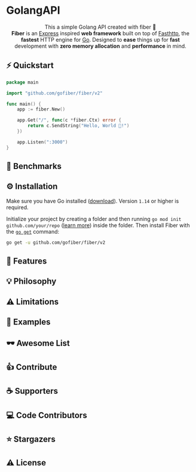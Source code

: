 # GolangAPI

<p align="center">
  This a simple Golang API created with fiber 👋
  <br>
  <b>Fiber</b> is an <a href="https://github.com/expressjs/express">Express</a> inspired <b>web framework</b> built on top of <a href="https://github.com/valyala/fasthttp">Fasthttp</a>, the <b>fastest</b> HTTP engine for <a href="https://go.dev/doc/">Go</a>. Designed to <b>ease</b> things up for <b>fast</b> development with <b>zero memory allocation</b> and <b>performance</b> in mind.
</p>

## ⚡️ Quickstart

```go
package main

import "github.com/gofiber/fiber/v2"

func main() {
    app := fiber.New()

    app.Get("/", func(c *fiber.Ctx) error {
        return c.SendString("Hello, World 👋!")
    })

    app.Listen(":3000")
}
```

## 🤖 Benchmarks



## ⚙️ Installation

Make sure you have Go installed ([download](https://go.dev/dl/)). Version `1.14` or higher is required.

Initialize your project by creating a folder and then running `go mod init github.com/your/repo` ([learn more](https://go.dev/blog/using-go-modules)) inside the folder. Then install Fiber with the [`go get`](https://pkg.go.dev/cmd/go/#hdr-Add_dependencies_to_current_module_and_install_them) command:

```bash
go get -u github.com/gofiber/fiber/v2
```

## 🎯 Features


## 💡 Philosophy


## ⚠️ Limitations

## 👀 Examples

## 🕶️ Awesome List

## 👍 Contribute


## ☕ Supporters

## ‎‍💻 Code Contributors

## ⭐️ Stargazers

## ⚠️ License
